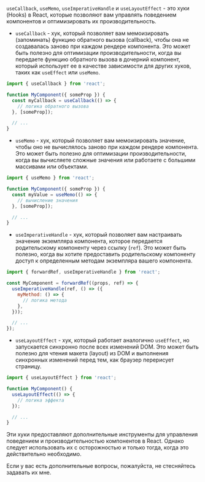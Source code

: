 `useCallback`, `useMemo`, `useImperativeHandle` и `useLayoutEffect` - это хуки (Hooks) в React, которые позволяют вам управлять поведением компонентов и оптимизировать их производительность.

- `useCallback` - хук, который позволяет вам мемоизировать (запоминать) функцию обратного вызова (callback), чтобы она не создавалась заново при каждом рендере компонента. Это может быть полезно для оптимизации производительности, когда вы передаете функцию обратного вызова в дочерний компонент, который использует ее в качестве зависимости для других хуков, таких как `useEffect` или `useMemo`.

```javascript
import { useCallback } from 'react';

function MyComponent({ someProp }) {
  const myCallback = useCallback(() => {
    // логика обратного вызова
  }, [someProp]);

  // ...
}
```

- `useMemo` - хук, который позволяет вам мемоизировать значение, чтобы оно не вычислялось заново при каждом рендере компонента. Это может быть полезно для оптимизации производительности, когда вы вычисляете сложные значения или работаете с большими массивами или объектами.

```javascript
import { useMemo } from 'react';

function MyComponent({ someProp }) {
  const myValue = useMemo(() => {
    // вычисление значения
  }, [someProp]);

  // ...
}
```

- `useImperativeHandle` - хук, который позволяет вам настраивать значение экземпляра компонента, которое передается родительскому компоненту через ссылку (`ref`). Это может быть полезно, когда вы хотите предоставить родительскому компоненту доступ к определенным методам экземпляра вашего компонента.

```javascript
import { forwardRef, useImperativeHandle } from 'react';

const MyComponent = forwardRef((props, ref) => {
  useImperativeHandle(ref, () => ({
    myMethod: () => {
      // логика метода
    },
  }));

  // ...
});
```

- `useLayoutEffect` - хук, который работает аналогично `useEffect`, но запускается синхронно после всех изменений DOM. Это может быть полезно для чтения макета (layout) из DOM и выполнения синхронных изменений перед тем, как браузер перерисует страницу.

```javascript
import { useLayoutEffect } from 'react';

function MyComponent() {
  useLayoutEffect(() => {
    // логика эффекта
  });

  // ...
}
```

Эти хуки предоставляют дополнительные инструменты для управления поведением и производительностью компонентов в React. Однако следует использовать их с осторожностью и только тогда, когда это действительно необходимо.

Если у вас есть дополнительные вопросы, пожалуйста, не стесняйтесь задавать их мне.
